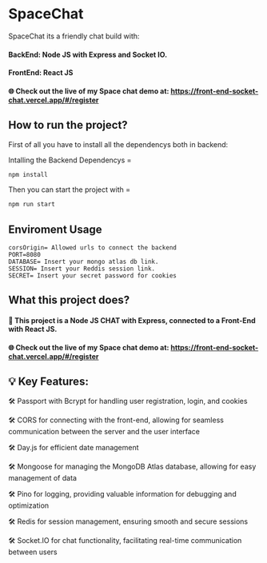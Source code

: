 # SpaceChat

SpaceChat its a friendly chat build with:

#### BackEnd: Node JS with Express and Socket IO.
#### FrontEnd: React JS

#### 🌐 Check out the live of my Space chat demo at: https://front-end-socket-chat.vercel.app/#/register

## How to run the project?

First of all you have to install all the dependencys both in backend:

Intalling the Backend Dependencys =
```bash
npm install
```

Then you can start the project with =

```bash
npm run start
```

## Enviroment Usage

```
corsOrigin= Allowed urls to connect the backend
PORT=8080
DATABASE= Insert your mongo atlas db link.
SESSION= Insert your Reddis session link.
SECRET= Insert your secret password for cookies
```

## What this project does?

#### 🚀 This project is a Node JS CHAT with Express, connected to a Front-End with React JS.

#### 🌐 Check out the live of my Space chat demo at: https://front-end-socket-chat.vercel.app/#/register

##  💡 Key Features:

🛠️ Passport with Bcrypt for handling user registration, login, and cookies

🛠️ CORS for connecting with the front-end, allowing for seamless communication between the server and the user interface

🛠️ Day.js for efficient date management

🛠️ Mongoose for managing the MongoDB Atlas database, allowing for easy management of data

🛠️ Pino for logging, providing valuable information for debugging and optimization

🛠️ Redis for session management, ensuring smooth and secure sessions

🛠️ Socket.IO for chat functionality, facilitating real-time communication between users

